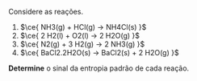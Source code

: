 Considere as reações.

1. $\ce{ NH3(g) + HCl(g) -> NH4Cl(s) }$ 
2. $\ce{ 2 H2(l) + O2(l) -> 2 H2O(g) }$ 
3. $\ce{ N2(g) + 3 H2(g) -> 2 NH3(g) }$ 
4. $\ce{ BaCl2.2H2O(s) -> BaCl2(s) + 2 H2O(g) }$ 

**Determine** o sinal da entropia padrão de cada reação.
